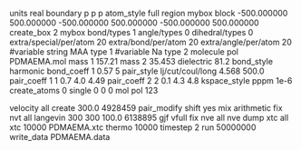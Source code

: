 
units real
boundary p p p
atom_style full
region mybox block -500.000000 500.000000 -500.000000 500.000000 -500.000000 500.000000
create_box 2 mybox bond/types 1 angle/types 0 dihedral/types 0 extra/special/per/atom 20 extra/bond/per/atom 20 extra/angle/per/atom 20
#variable string MAA type 1
#variable Na type 2
molecule pol PDMAEMA.mol
mass 1 157.21
mass 2 35.453
dielectric 81.2
bond_style harmonic
bond_coeff 1 0.57 5
pair_style lj/cut/coul/long 4.568 500.0
pair_coeff 1 1 0.7 4.0 4.49 
pair_coeff 2 2 0.1 4.3 4.8 
kspace_style pppm 1e-6
create_atoms 0 single 0 0 0 mol pol 123

velocity all create 300.0 4928459
pair_modify shift yes mix arithmetic
fix nvt all langevin 300 300 100.0 6138895 gjf vfull
fix nve all nve
dump xtc all xtc 10000 PDMAEMA.xtc
thermo      10000
timestep 2
run     50000000
write_data PDMAEMA.data